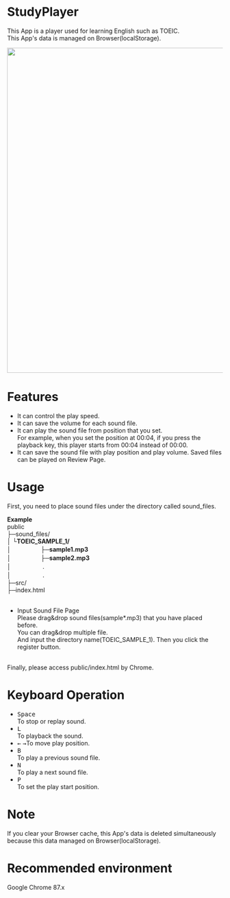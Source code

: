 # StudyPlayer
This App is a player used for learning English such as TOEIC. <br/>
This App's data is managed on Browser(localStorage).

<img src="https://user-images.githubusercontent.com/64642177/104330083-fe68bc00-5530-11eb-8f9f-fc0b8af425da.png" width="760px">

# Features

* It can control the play speed.
* It can save the volume for each sound file.
* It can play the sound file from position that you set. <br/>
For example, when you set the position at 00:04, if you press the playback key, this player starts from 00:04 instead of 00:00.  
* It can save the sound file with play position and play volume. Saved files can be played on Review Page.

# Usage

First, you need to place sound files under the directory called sound_files.

**Example**<br/>
public <br/>
├─sound_files/<br/>
│    └**TOEIC_SAMPLE_1/**<br/>
│　　　　　├─**sample1.mp3**<br/>
│　　　　　├─**sample2.mp3**<br/>
│ 　　　　　.<br/>
│ 　　　　　.<br/>
├─src/<br/>
├─index.html<br/>
<br/>

* Input Sound File Page <br/>
Please drag&drop sound files(sample*.mp3) that you have placed before. <br/>
You can drag&drop multiple file.<br/>
And input the directory name(TOEIC_SAMPLE_1). Then you click the register button. <br/>
<br/>
Finally, please access public/index.html by Chrome.

# Keyboard Operation 

* <kbd>Space</kbd><br/>To stop or replay sound.<br/>
* <kbd>L</kbd><br/>To playback the sound.<br/>
* <kbd>←</kbd> <kbd>→</kbd>To move play position.<br/>
* <kbd>B</kbd><br/>To play a previous sound file.<br/>
* <kbd>N</kbd><br/>To play a next sound file.<br/>
* <kbd>P</kbd><br/>To set the play start position.<br/>

# Note

If you clear your Browser cache, this App's data is deleted simultaneously because this data managed on Browser(localStorage). 

# Recommended environment

Google Chrome 87.x
